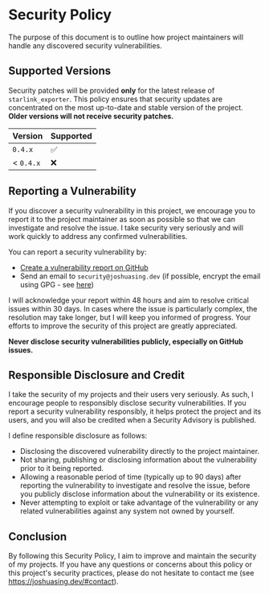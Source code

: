 # Security Policy

The purpose of this document is to outline how project maintainers will handle any discovered security vulnerabilities.

## Supported Versions

Security patches will be provided **only** for the latest release of `starlink_exporter`. This policy ensures that
security updates are concentrated on the most up-to-date and stable version of the project. **Older versions will not
receive security patches.**

| Version   | Supported |
|-----------|-----------|
| `0.4.x`   | ✅         |
| < `0.4.x` | ❌         |

## Reporting a Vulnerability

If you discover a security vulnerability in this project, we encourage you to report it to the project maintainer as
soon as possible so that we can investigate and resolve the issue. I take security very seriously and will work quickly
to address any confirmed vulnerabilities.

You can report a security vulnerability by:

- [Create a vulnerability report on GitHub](https://github.com/joshuasing/starlink_exporter/security/advisories/new)
- Send an email to `security@joshuasing.dev` (if possible, encrypt the email using GPG -
  see [here](https://joshuasing.dev/gpg/))

I will acknowledge your report within 48 hours and aim to resolve critical issues within 30 days. In cases where the
issue is particularly complex, the resolution may take longer, but I will keep you informed of progress. Your efforts
to improve the security of this project are greatly appreciated.

**Never disclose security vulnerabilities publicly, especially on GitHub issues.**

## Responsible Disclosure and Credit

I take the security of my projects and their users very seriously. As such, I encourage people to responsibly disclose
security vulnerabilities. If you report a security vulnerability responsibly, it helps protect the project and its
users, and you will also be credited when a Security Advisory is published.

I define responsible disclosure as follows:

- Disclosing the discovered vulnerability directly to the project maintainer.
- Not sharing, publishing or disclosing information about the vulnerability prior to it being reported.
- Allowing a reasonable period of time (typically up to 90 days) after reporting the vulnerability to investigate and
  resolve the issue, before you publicly disclose information about the vulnerability or its existence.
- Never attempting to exploit or take advantage of the vulnerability or any related vulnerabilities against any system
  not owned by yourself.

## Conclusion

By following this Security Policy, I aim to improve and maintain the security of my projects.
If you have any questions or concerns about this policy or this project's security practices, please do not hesitate to
contact me (see https://joshuasing.dev/#contact).
